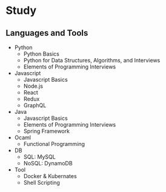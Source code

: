 # Study

## Languages and Tools
* Python
  * Python Basics
  * Python for Data Structures, Algorithms, and Interviews
  * Elements of Programming Interviews
* Javascript
  * Javascript Basics
  * Node.js
  * React
  * Redux
  * GraphQL
* Java
  * Javascript Basics
  * Elements of Programming Interviews
  * Spring Framework
* Ocaml
  * Functional Programming
* DB
  * SQL: MySQL
  * NoSQL: DynamoDB
* Tool
  * Docker & Kubernates
  * Shell Scripting
